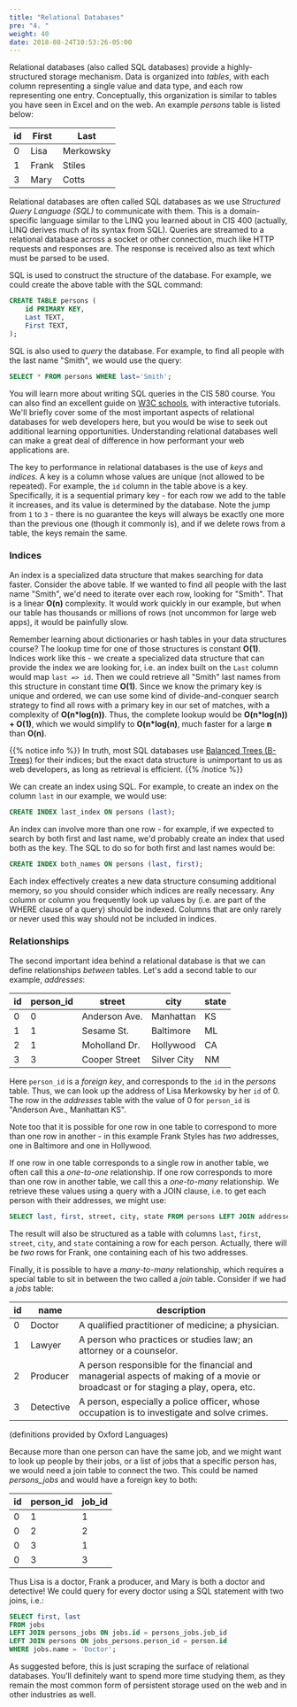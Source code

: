 ```yaml
---
title: "Relational Databases"
pre: "4. "
weight: 40
date: 2018-08-24T10:53:26-05:00
---
```


Relational databases (also called SQL databases) provide a highly-structured storage mechanism.  Data is organized into _tables_, with each column representing a single value and data type, and each row representing one entry.  Conceptually, this organization is similar to tables you have seen in Excel and on the web.  An example _persons_ table is listed below:

<table>
  <thead>
    <tr>
      <th>id</th>
      <th>First</th>
      <th>Last</th>
    </tr>
  </thead>
  <tbody>
    <tr>
      <td>0</td>
      <td>Lisa</td>
      <td>Merkowsky</td>
    </tr>
    <tr>
      <td>1</td>
      <td>Frank</td>
      <td>Stiles</td>
    </tr>
    <tr>
      <td>3</td>
      <td>Mary</td>
      <td>Cotts</td>
    </tr>
  </tbody>
</table>

Relational databases are often called SQL databases as we use _Structured Query Language (SQL)_ to communicate with them.  This is a domain-specific language similar to the LINQ you learned about in CIS 400 (actually, LINQ derives much of its syntax from SQL).  Queries are streamed to a relational database across a socket or other connection, much like HTTP requests and responses are.  The response is received also as text which must be parsed to be used.

SQL is used to construct the structure of the database.  For example, we could create the above table with the SQL command:

```sql 
CREATE TABLE persons (
    id PRIMARY KEY,
    Last TEXT,
    First TEXT,
);
```

SQL is also used to _query_ the database.  For example, to find all people with the last name "Smith", we would use the query:

```sql
SELECT * FROM persons WHERE last='Smith';
```

You will learn more about writing SQL queries in the CIS 580 course.  You can also find an excellent guide on [W3C schools](https://www.w3schools.com/sql/), with interactive tutorials.  We'll briefly cover some of the most important aspects of relational databases for web developers here, but you would be wise to seek out additional learning opportunities.  Understanding relational databases well can make a great deal of difference in how performant your web applications are.

The key to performance in relational databases is the use of _keys_ and _indices_.  A key is a column whose values are unique (not allowed to be repeated).  For example, the `id` column in the table above is a key.  Specifically, it is a sequential primary key - for each row we add to the table it increases, and its value is determined by the database.  Note the jump from `1` to `3` - there is no guarantee the keys will always be exactly one more than the previous one (though it commonly is), and if we delete rows from a table, the keys remain the same.  

### Indices
An index is a specialized data structure that makes searching for data faster.  Consider the above table.  If we wanted to find all people with the last name "Smith", we'd need to iterate over each row, looking for "Smith".  That is a linear **O(n)** complexity.  It would work quickly in our example, but when our table has thousands or millions of rows (not uncommon for large web apps), it would be painfully slow.

Remember learning about dictionaries or hash tables in your data structures course?  The lookup time for one of those structures is constant **O(1)**.  Indices work like this - we create a specialized data structure that can provide the index we are looking for, i.e. an index built on the `Last` column would map `last => id`.  Then we could retrieve all "Smith" last names from this structure in constant time **O(1)**.  Since we know the primary key is unique and ordered, we can use some kind of divide-and-conquer search strategy to find all rows with a primary key in our set of matches, with a complexity of **O(n*log(n))**.  Thus, the complete lookup would be **O(n*log(n)) + O(1)**, which we would simplify to **O(n*log(n)**, much faster for a large **n** than **O(n)**.  

{{% notice info %}}
In truth, most SQL databases use [Balanced Trees (B-Trees)](https://en.wikipedia.org/wiki/B-tree) for their indices; but the exact data structure is unimportant to us as web developers, as long as retrieval is efficient.
{{% /notice %}}

We can create an index using SQL.  For example, to create an index on the column `last` in our example, we would use:

```sql
CREATE INDEX last_index ON persons (last);
```

An index can involve more than one row - for example, if we expected to search by both first and last name, we'd probably create an index that used both as the key. The SQL to do so for both first and last names would be:

```sql
CREATE INDEX both_names ON persons (last, first);
```

Each index effectively creates a new data structure consuming additional memory, so you should consider which indices are really necessary.  Any column or column you frequently look up values by (i.e. are part of the WHERE clause of a query) should be indexed.  Columns that are only rarely or never used this way should not be included in indices. 

### Relationships
The second important idea behind a relational database is that we can define relationships _between_ tables.  Let's add a second table to our example, _addresses_:

<table>
  <thead>
    <tr>
      <th>id</th>
      <th>person_id</th>
      <th>street</th>
      <th>city</th>
      <th>state</th>
    </tr>
  </thead>
  <tbody>
    <tr>
      <td>0</td>
      <td>0</td>
      <td>Anderson Ave.</td>
      <td>Manhattan</td>
      <td>KS</td>
    </tr>
    <tr>
      <td>1</td>
      <td>1</td>
      <td>Sesame St.</td>
      <td>Baltimore</td>
      <td>ML</td>
    </tr>
    <tr>
      <td>2</td>
      <td>1</td>
      <td>Moholland Dr.</td>
      <td>Hollywood</td>
      <td>CA</td>
    </tr>
    <tr>
      <td>3</td>
      <td>3</td>
      <td>Cooper Street</td>
      <td>Silver City</td>
      <td>NM</td>
    </tr>
  </tbody>
</table>

Here `person_id` is a _foreign key_, and corresponds to the `id` in the _persons_ table.  Thus, we can look up the address of Lisa Merkowsky by her `id` of 0.  The row in the _addresses_ table with the value of 0 for `person_id` is "Anderson Ave., Manhattan KS". 

Note too that it is possible for one row in one table to correspond to more than one row in another - in this example Frank Styles has _two_ addresses, one in Baltimore and one in Hollywood.

If one row in one table corresponds to a single row in another table, we often call this a _one-to-one_ relationship.  If one row corresponds to more than one row in another table, we call this a _one-to-many_ relationship.  We retrieve these values using a query with a JOIN clause, i.e. to get each person with their addresses, we might use:

```sql
SELECT last, first, street, city, state FROM persons LEFT JOIN addresses ON persons.id = addresses.person_id;
```

The result will also be structured as a table with columns `last`, `first`, `street`, `city`, and `state` containing a row for each person.  Actually, there will be _two_ rows for Frank, one containing each of his two addresses.

Finally, it is possible to have a _many-to-many_ relationship, which requires a special table to sit in between the two called a _join_ table.  Consider if we had a _jobs_ table:

<table>
  <thead>
    <tr>
      <th>id</th>
      <th>name</th>
      <th>description</th>
    </tr>
  </thead>
  <tbody>
    <tr>
      <td>0</td>
      <td>Doctor</td>
      <td>A qualified practitioner of medicine; a physician.</td>
    </tr>
    <tr>
      <td>1</td>
      <td>Lawyer</td>
      <td>A person who practices or studies law; an attorney or a counselor.</td>
    </tr>
    <tr>
      <td>2</td>
      <td>Producer</td>
      <td>A person responsible for the financial and managerial aspects of making of a movie or broadcast or for staging a play, opera, etc.</td>
    </tr>
    <tr>
      <td>3</td>
      <td>Detective</td>
      <td>A person, especially a police officer, whose occupation is to investigate and solve crimes.</td>
    </tr>
  </tbody>
</table>
(definitions provided by Oxford Languages)
 
Because more than one person can have the same job, and we might want to look up people by their jobs, or a list of jobs that a specific person has, we would need a join table to connect the two.  This could be named _persons_jobs_ and would have a foreign key to both:

<table>
  <thead>
    <tr>
      <th>id</th>
      <th>person_id</th>
      <th>job_id</th>
    </tr>
  </thead>
  <tbody>
    <tr>
      <td>0</td>
      <td>1</td>
      <td>1</td>
    </tr>
    <tr>
      <td>0</td>
      <td>2</td>
      <td>2</td>
    </tr>
    <tr>
      <td>0</td>
      <td>3</td>
      <td>1</td>
    </tr>
    <tr>
      <td>0</td>
      <td>3</td>
      <td>3</td>
    </tr>
  </tbody>
</table>

Thus Lisa is a doctor, Frank a producer, and Mary is both a doctor and detective!  We could query for every doctor using a SQL statement with two joins, i.e.:

```SQL
SELECT first, last 
FROM jobs 
LEFT JOIN persons_jobs ON jobs.id = persons_jobs.job_id
LEFT JOIN persons ON jobs_persons.person_id = person.id
WHERE jobs.name = 'Doctor';
```

As suggested before, this is just scraping the surface of relational databases.  You'll definitely want to spend more time studying them, as they remain the most common form of persistent storage used on the web and in other industries as well. 
